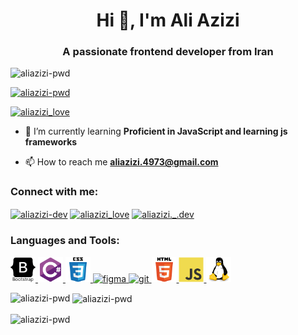<h1 align="center">Hi 👋, I'm Ali Azizi</h1>
<h3 align="center">A passionate frontend developer from Iran</h3>

<p align="left"> <img src="https://komarev.com/ghpvc/?username=aliazizi-pwd&label=Profile%20views&color=0e75b6&style=flat" alt="aliazizi-pwd" /> </p>

<p align="left"> <a href="https://github.com/ryo-ma/github-profile-trophy"><img src="https://github-profile-trophy.vercel.app/?username=aliazizi-pwd" alt="aliazizi-pwd" /></a> </p>

<p align="left"> <a href="https://twitter.com/aliazizi_love" target="blank"><img src="https://img.shields.io/twitter/follow/aliazizi_love?logo=twitter&style=for-the-badge" alt="aliazizi_love" /></a> </p>

- 🌱 I’m currently learning **Proficient in JavaScript and learning js frameworks**

- 📫 How to reach me **aliazizi.4973@gmail.com**

<h3 align="left">Connect with me:</h3>
<p align="left">
<a href="https://codepen.io/aliazizi-dev" target="blank"><img align="center" src="https://raw.githubusercontent.com/rahuldkjain/github-profile-readme-generator/master/src/images/icons/Social/codepen.svg" alt="aliazizi-dev" height="30" width="40" /></a>
<a href="https://twitter.com/aliazizi_love" target="blank"><img align="center" src="https://raw.githubusercontent.com/rahuldkjain/github-profile-readme-generator/master/src/images/icons/Social/twitter.svg" alt="aliazizi_love" height="30" width="40" /></a>
<a href="https://instagram.com/aliazizi._.dev" target="blank"><img align="center" src="https://raw.githubusercontent.com/rahuldkjain/github-profile-readme-generator/master/src/images/icons/Social/instagram.svg" alt="aliazizi._.dev" height="30" width="40" /></a>
</p>

<h3 align="left">Languages and Tools:</h3>
<p align="left"> <a href="https://getbootstrap.com" target="_blank" rel="noreferrer"> <img src="https://raw.githubusercontent.com/devicons/devicon/master/icons/bootstrap/bootstrap-plain-wordmark.svg" alt="bootstrap" width="40" height="40"/> </a> <a href="https://www.w3schools.com/cs/" target="_blank" rel="noreferrer"> <img src="https://raw.githubusercontent.com/devicons/devicon/master/icons/csharp/csharp-original.svg" alt="csharp" width="40" height="40"/> </a> <a href="https://www.w3schools.com/css/" target="_blank" rel="noreferrer"> <img src="https://raw.githubusercontent.com/devicons/devicon/master/icons/css3/css3-original-wordmark.svg" alt="css3" width="40" height="40"/> </a> <a href="https://www.figma.com/" target="_blank" rel="noreferrer"> <img src="https://www.vectorlogo.zone/logos/figma/figma-icon.svg" alt="figma" width="40" height="40"/> </a> <a href="https://git-scm.com/" target="_blank" rel="noreferrer"> <img src="https://www.vectorlogo.zone/logos/git-scm/git-scm-icon.svg" alt="git" width="40" height="40"/> </a> <a href="https://www.w3.org/html/" target="_blank" rel="noreferrer"> <img src="https://raw.githubusercontent.com/devicons/devicon/master/icons/html5/html5-original-wordmark.svg" alt="html5" width="40" height="40"/> </a> <a href="https://developer.mozilla.org/en-US/docs/Web/JavaScript" target="_blank" rel="noreferrer"> <img src="https://raw.githubusercontent.com/devicons/devicon/master/icons/javascript/javascript-original.svg" alt="javascript" width="40" height="40"/> </a> <a href="https://www.linux.org/" target="_blank" rel="noreferrer"> <img src="https://raw.githubusercontent.com/devicons/devicon/master/icons/linux/linux-original.svg" alt="linux" width="40" height="40"/> </a> </p>

<p><img align="left" src="https://github-readme-stats.vercel.app/api/top-langs?username=aliazizi-pwd&show_icons=true&locale=en&layout=compact" alt="aliazizi-pwd" /></p>

<p>&nbsp;<img align="center" src="https://github-readme-stats.vercel.app/api?username=aliazizi-pwd&show_icons=true&locale=en" alt="aliazizi-pwd" /></p>

<p><img align="center" src="https://github-readme-streak-stats.herokuapp.com/?user=aliazizi-pwd&" alt="aliazizi-pwd" /></p>



<!---
aliazizi-pwd/aliazizi-pwd is a ✨ special ✨ repository because its `README.md` (this file) appears on your GitHub profile.
You can click the Preview link to take a look at your changes.
--->
